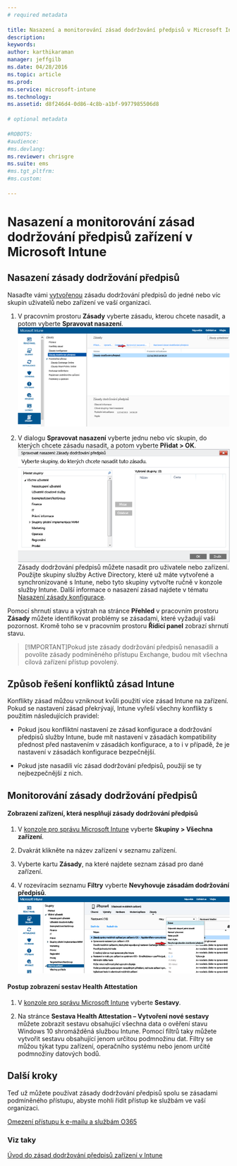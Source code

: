 ```yaml
---
# required metadata

title: Nasazení a monitorování zásad dodržování předpisů v Microsoft Intune | Microsoft Intune
description:
keywords:
author: karthikaraman
manager: jeffgilb
ms.date: 04/28/2016
ms.topic: article
ms.prod:
ms.service: microsoft-intune
ms.technology:
ms.assetid: d8f246d4-0d86-4c8b-a1bf-9977985506d8

# optional metadata

#ROBOTS:
#audience:
#ms.devlang:
ms.reviewer: chrisgre
ms.suite: ems
#ms.tgt_pltfrm:
#ms.custom:

---
```


# Nasazení a monitorování zásad dodržování předpisů zařízení v Microsoft Intune
## Nasazení zásady dodržování předpisů
Nasaďte vámi [vytvořenou](create-a-device-compliance-policy-in-microsoft-intune.md) zásadu dodržování předpisů do jedné nebo víc skupin uživatelů nebo zařízení ve vaší organizaci.

1.  V pracovním prostoru **Zásady** vyberte zásadu, kterou chcete nasadit, a potom vyberte **Spravovat nasazení**.
![Snímek stránky zásad dodržování předpisů zobrazující možnosti nabídky Spravovat nasazení v horní části](./media/intune-sa-3c-deploy-compliance-policy2.png)

2.  V dialogu **Spravovat nasazení** vyberte jednu nebo víc skupin, do kterých chcete zásadu nasadit, a potom vyberte **Přidat > OK**.
![Snímek obrazovky dialogového okna Spravovat nasazení](./media/intune-sa-3d-deploy-compliance-policy3-Manage.png) Zásady dodržování předpisů můžete nasadit pro uživatele nebo zařízení. Použijte skupiny služby Active Directory, které už máte vytvořené a synchronizované s Intune, nebo tyto skupiny vytvořte ručně v konzole služby Intune. Další informace o nasazení zásad najdete v tématu [Nasazení zásady konfigurace](manage-settings-and-features-on-your-devices-with-microsoft-intune-policies.md).

Pomocí shrnutí stavu a výstrah na stránce **Přehled** v pracovním prostoru **Zásady** můžete identifikovat problémy se zásadami, které vyžadují vaši pozornost. Kromě toho se v pracovním prostoru **Řídicí panel** zobrazí shrnutí stavu.

> [!IMPORTANT]Pokud jste zásady dodržování předpisů nenasadili a povolíte zásady podmíněného přístupu Exchange, budou mít všechna cílová zařízení přístup povolený.

## Způsob řešení konfliktů zásad Intune
Konflikty zásad můžou vzniknout kvůli použití více zásad Intune na zařízení. Pokud se nastavení zásad překrývají, Intune vyřeší všechny konflikty s použitím následujících pravidel:

-   Pokud jsou konfliktní nastavení ze zásad konfigurace a dodržování předpisů služby Intune, bude mít nastavení v zásadách kompatibility přednost před nastavením v zásadách konfigurace, a to i v případě, že je nastavení v zásadách konfigurace bezpečnější.

-   Pokud jste nasadili víc zásad dodržování předpisů, použijí se ty nejbezpečnější z nich.

## Monitorování zásady dodržování předpisů

#### Zobrazení zařízení, která nesplňují zásady dodržování předpisů

1.  V [konzole pro správu Microsoft Intune](https://manage.microsoft.com) vyberte **Skupiny > Všechna zařízení**.

2.  Dvakrát klikněte na název zařízení v seznamu zařízení.

3.  Vyberte kartu **Zásady**, na které najdete seznam zásad pro dané zařízení.

4.  V rozevíracím seznamu **Filtry** vyberte **Nevyhovuje zásadám dodržování předpisů**.
![Snímek obrazovky zobrazující seznam možností v seznamu filtrů](./media/intune-sa-3e-view-device-noncompliance.png)

#### Postup zobrazení sestav Health Attestation

1.  V [konzole pro správu Microsoft Intune](https://manage.microsoft.com) vyberte **Sestavy**.

2.  Na stránce **Sestava Health Attestation – Vytvoření nové sestavy** můžete zobrazit sestavu obsahující všechna data o ověření stavu Windows 10 shromážděná službou Intune. Pomocí filtrů taky můžete vytvořit sestavu obsahující jenom určitou podmnožinu dat. Filtry se můžou týkat typu zařízení, operačního systému nebo jenom určité podmnožiny datových bodů.


## Další kroky
Teď už můžete používat zásady dodržování předpisů spolu se zásadami podmíněného přístupu, abyste mohli řídit přístup ke službám ve vaší organizaci.

[Omezení přístupu k e-mailu a službám O365](restrict-access-to-email-and-o365-services-with-microsoft-intune.md)


### Viz taky
[Úvod do zásad dodržování předpisů zařízení v Intune](introduction-to-device-compliance-policies-in-microsoft-intune.md)


<!--HONumber=Jun16_HO2-->


